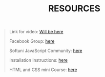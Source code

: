 <h1 align="center">RESOURCES</h1>
    <br>

<blockquote>
    <p>
        Link for video: 
        <a href="£">Will be here</a>
    </p>
    <p>
        Facebook Group: 
        <a href="https://www.facebook.com/groups/JSAdvancedMay2020">here</a>
    </p>
    <p>
        Softuni JavaScript Community: 
        <a href="https://www.facebook.com/groups/SoftUniJavaScriptCommunity/">here</a>
    </p>
    <p>
        Installation Instructions: 
        <a href="https://softuni.bg/trainings/resources/video/49470/installation-instructions-js-advanced-may-2020/2838">here</a>
    </p>
    <p>
        HTML and CSS mini Course: 
        <a href="https://softuni.bg/trainings/2286/html-css-mini-course">here</a>
    </p>
</blockquote>